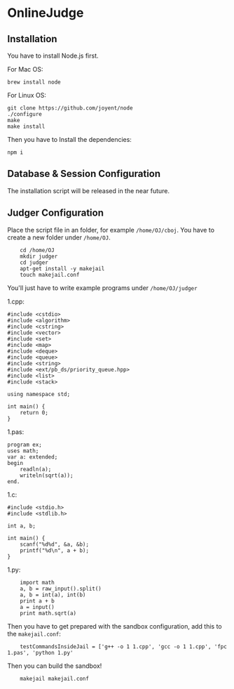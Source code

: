 # OnlineJudge

## Installation
You have to install Node.js first.

For Mac OS: 

```
brew install node
```

For Linux OS:

```
git clone https://github.com/joyent/node
./configure
make
make install
```

Then you have to Install the dependencies:
```
npm i
```

## Database & Session Configuration

The installation script will be released in the near future.

## Judger Configuration

Place the script file in an folder, for example `/home/OJ/cboj`. You have to create a new folder under `/home/OJ`.

```
    cd /home/OJ
    mkdir judger
    cd judger
    apt-get install -y makejail
    touch makejail.conf
```

You'll just have to write example programs under `/home/OJ/judger`

1.cpp:
```
#include <cstdio>
#include <algorithm>
#include <cstring>
#include <vector>
#include <set>
#include <map>
#include <deque>
#include <queue>
#include <string>
#include <ext/pb_ds/priority_queue.hpp>
#include <list>
#include <stack>

using namespace std;

int main() {
    return 0;
}
```

1.pas:
```
program ex;
uses math;
var a: extended;
begin
    readln(a);
    writeln(sqrt(a));
end.
```

1.c:
```
#include <stdio.h>
#include <stdlib.h>

int a, b;

int main() {
    scanf("%d%d", &a, &b);
    printf("%d\n", a + b);
}
```

1.py:
```
    import math
    a, b = raw_input().split()
    a, b = int(a), int(b)
    print a + b
    a = input()
    print math.sqrt(a)
```

Then you have to get prepared with the sandbox configuration, add this to the `makejail.conf`:

```
    testCommandsInsideJail = ['g++ -o 1 1.cpp', 'gcc -o 1 1.cpp', 'fpc 1.pas', 'python 1.py'
```

Then you can build the sandbox!

```
    makejail makejail.conf
```


